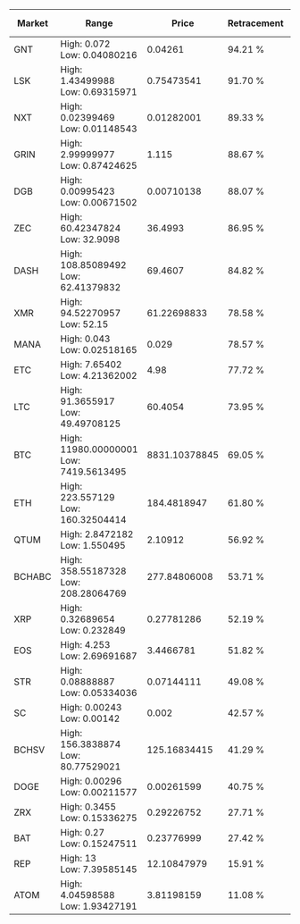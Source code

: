 | Market | Range | Price| Retracement | Doubles to 50% |
| --- | --- | --- | --- | --- |
| GNT | High: 0.072<br />Low: 0.04080216 | 0.04261 | 94.21 % | 1.32 |
| LSK | High: 1.43499988<br />Low: 0.69315971 | 0.75473541 | 91.70 % | 1.41 |
| NXT | High: 0.02399469<br />Low: 0.01148543 | 0.01282001 | 89.33 % | 1.38 |
| GRIN | High: 2.99999977<br />Low: 0.87424625 | 1.115 | 88.67 % | 1.74 |
| DGB | High: 0.00995423<br />Low: 0.00671502 | 0.00710138 | 88.07 % | 1.17 |
| ZEC | High: 60.42347824<br />Low: 32.9098 | 36.4993 | 86.95 % | 1.28 |
| DASH | High: 108.85089492<br />Low: 62.41379832 | 69.4607 | 84.82 % | 1.23 |
| XMR | High: 94.52270957<br />Low: 52.15 | 61.22698833 | 78.58 % | 1.20 |
| MANA | High: 0.043<br />Low: 0.02518165 | 0.029 | 78.57 % | 1.18 |
| ETC | High: 7.65402<br />Low: 4.21362002 | 4.98 | 77.72 % | 1.19 |
| LTC | High: 91.3655917<br />Low: 49.49708125 | 60.4054 | 73.95 % | 1.17 |
| BTC | High: 11980.00000001<br />Low: 7419.5613495 | 8831.10378845 | 69.05 % | 1.10 |
| ETH | High: 223.557129<br />Low: 160.32504414 | 184.4818947 | 61.80 % | 1.04 |
| QTUM | High: 2.8472182<br />Low: 1.550495 | 2.10912 | 56.92 % | 1.04 |
| BCHABC | High: 358.55187328<br />Low: 208.28064769 | 277.84806008 | 53.71 % | 1.02 |
| XRP | High: 0.32689654<br />Low: 0.232849 | 0.27781286 | 52.19 % | 1.01 |
| EOS | High: 4.253<br />Low: 2.69691687 | 3.4466781 | 51.82 % | 1.01 |
| STR | High: 0.08888887<br />Low: 0.05334036 | 0.07144111 | 49.08 % | 0.00 |
| SC | High: 0.00243<br />Low: 0.00142 | 0.002 | 42.57 % | 0.00 |
| BCHSV | High: 156.3838874<br />Low: 80.77529021 | 125.16834415 | 41.29 % | 0.00 |
| DOGE | High: 0.00296<br />Low: 0.00211577 | 0.00261599 | 40.75 % | 0.00 |
| ZRX | High: 0.3455<br />Low: 0.15336275 | 0.29226752 | 27.71 % | 0.00 |
| BAT | High: 0.27<br />Low: 0.15247511 | 0.23776999 | 27.42 % | 0.00 |
| REP | High: 13<br />Low: 7.39585145 | 12.10847979 | 15.91 % | 0.00 |
| ATOM | High: 4.04598588<br />Low: 1.93427191 | 3.81198159 | 11.08 % | 0.00 |

